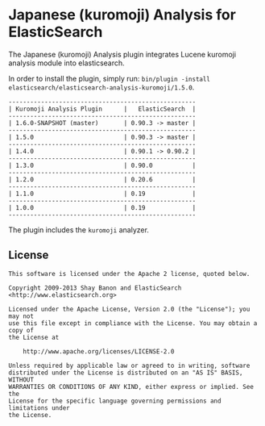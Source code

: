Japanese (kuromoji) Analysis for ElasticSearch
==================================

The Japanese (kuromoji) Analysis plugin integrates Lucene kuromoji analysis module into elasticsearch.

In order to install the plugin, simply run: `bin/plugin -install elasticsearch/elasticsearch-analysis-kuromoji/1.5.0`.

    ----------------------------------------------------
    | Kuromoji Analysis Plugin      |   ElasticSearch  |
    ----------------------------------------------------
    | 1.6.0-SNAPSHOT (master)       | 0.90.3 -> master |
    ----------------------------------------------------
    | 1.5.0                         | 0.90.3 -> master |
    ----------------------------------------------------
    | 1.4.0                         | 0.90.1 -> 0.90.2 |
    ----------------------------------------------------
    | 1.3.0                         | 0.90.0           |
    ----------------------------------------------------
    | 1.2.0                         | 0.20.6           |
    ----------------------------------------------------
    | 1.1.0                         | 0.19             |
    ----------------------------------------------------
    | 1.0.0                         | 0.19             |
    ----------------------------------------------------

The plugin includes the `kuromoji` analyzer.

License
-------

    This software is licensed under the Apache 2 license, quoted below.

    Copyright 2009-2013 Shay Banon and ElasticSearch <http://www.elasticsearch.org>

    Licensed under the Apache License, Version 2.0 (the "License"); you may not
    use this file except in compliance with the License. You may obtain a copy of
    the License at

        http://www.apache.org/licenses/LICENSE-2.0

    Unless required by applicable law or agreed to in writing, software
    distributed under the License is distributed on an "AS IS" BASIS, WITHOUT
    WARRANTIES OR CONDITIONS OF ANY KIND, either express or implied. See the
    License for the specific language governing permissions and limitations under
    the License.

